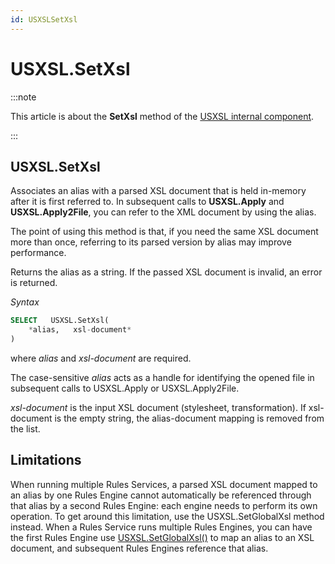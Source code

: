 ```yaml
---
id: USXSLSetXsl
---
```


# USXSL.SetXsl




:::note

This article is about the **SetXsl** method of the [USXSL internal component](/docs/Extensions/USXSL_internal_component).

:::

## **USXSL.SetXsl**

Associates an alias with a parsed XSL document that is held in-memory after it is first referred to. In subsequent calls to **USXSL.Apply** and **USXSL.Apply2File**, you can refer to the XML document by using the alias.

The point of using this method is that, if you need the same XSL document more than once, referring to its parsed version by alias may improve performance.

Returns the alias as a string. If the passed XSL document is invalid, an error is returned.

*Syntax*

```sql
SELECT   USXSL.SetXsl(
    *alias,   xsl-document*
)
```

where *alias* and *xsl-document* are required.

The case-sensitive *alias* acts as a handle for identifying the opened file in subsequent calls to USXSL.Apply or USXSL.Apply2File.

*xsl-document* is the input XSL document (stylesheet, transformation). If xsl-document is the empty string, the alias-document mapping is removed from the list.

## Limitations

When running multiple Rules Services, a parsed XSL document mapped to an alias by one Rules Engine cannot automatically be referenced through that alias by a second Rules Engine: each engine needs to perform its own operation. To get around this limitation, use the USXSL.SetGlobalXsl method instead. When a Rules Service runs multiple Rules Engines, you can have the first Rules Engine use [USXSL.SetGlobalXsl()](/docs/Extensions/USXSL_internal_component/USXSLSetGlobalXsl.md) to map an alias to an XSL document, and subsequent Rules Engines reference that alias.